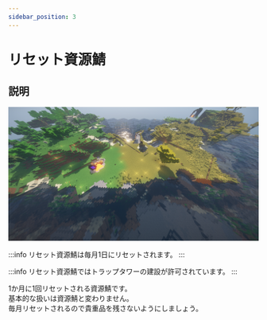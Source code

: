```yaml
---
sidebar_position: 3
---
```


# リセット資源鯖

## 説明

![Reset-Resource](./img/reset-resource.png)

:::info
リセット資源鯖は毎月1日にリセットされます。
:::

:::info
リセット資源鯖ではトラップタワーの建設が許可されています。
:::

1か月に1回リセットされる資源鯖です。  
基本的な扱いは資源鯖と変わりません。  
毎月リセットされるので貴重品を残さないようにしましょう。  
